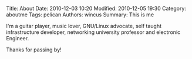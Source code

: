 Title: About
Date: 2010-12-03 10:20
Modified: 2010-12-05 19:30
Category: aboutme
Tags: pelican
Authors: wincus
Summary: This is me

I'm a guitar player, music lover, GNU/Linux advocate, self taught infrastructure developer, networking university professor and electronic Engineer.

Thanks for passing by!
